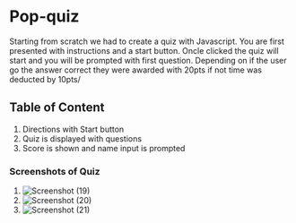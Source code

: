 # Pop-quiz
Starting from scratch we had to create a quiz with Javascript. You are first presented with instructions and a start button. Oncle clicked the quiz will start and you will be prompted with first question. Depending on if the user go the answer correct they were awarded with 20pts if not time was deducted by 10pts/

## Table of Content
1. Directions with Start button
2. Quiz is displayed with questions
3. Score is shown and name input is prompted 

### Screenshots of Quiz
1. ![Screenshot (19)](https://user-images.githubusercontent.com/82920643/119282585-cae51f00-bbff-11eb-8b1b-ac3d720dc352.png)
2. ![Screenshot (20)](https://user-images.githubusercontent.com/82920643/119282605-d9cbd180-bbff-11eb-8d34-ba597767fc99.png)
3. ![Screenshot (21)](https://user-images.githubusercontent.com/82920643/119283437-ab032a80-bc02-11eb-8ee9-5637985d54b8.png)